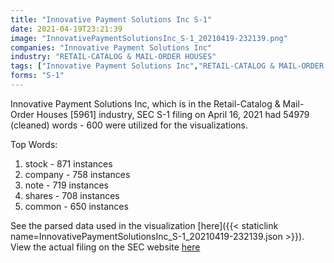 ```yaml
---
title: "Innovative Payment Solutions Inc S-1"
date: 2021-04-19T23:21:39
image: "InnovativePaymentSolutionsInc_S-1_20210419-232139.png"
companies: "Innovative Payment Solutions Inc"
industry: "RETAIL-CATALOG & MAIL-ORDER HOUSES"
tags: ["Innovative Payment Solutions Inc","RETAIL-CATALOG & MAIL-ORDER HOUSES","04-16-2021","S-1"]
forms: "S-1"
---
```

Innovative Payment Solutions Inc, which is in the Retail-Catalog & Mail-Order Houses [5961] industry, SEC S-1 filing on April 16, 2021 had 54979 (cleaned) words - 600 were utilized for the visualizations.

Top Words:
1. stock - 871 instances
2. company - 758 instances
3. note - 719 instances
4. shares - 708 instances
5. common - 650 instances


See the parsed data used in the visualization [here]({{< staticlink name=InnovativePaymentSolutionsInc_S-1_20210419-232139.json >}}).  
View the actual filing on the SEC website [here](https://www.sec.gov/Archives/edgar/data/1591913/0001213900-21-021913.txt)
